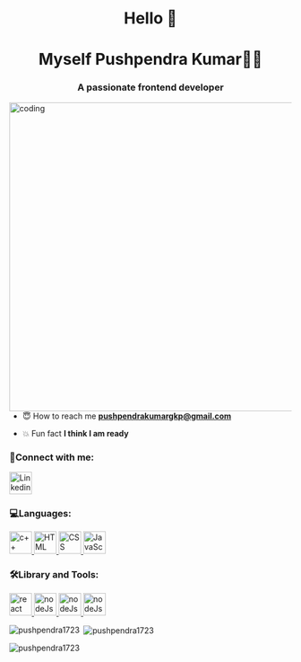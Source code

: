 
<h1 align="center">Hello 👋</h1>
<h1 align="center">Myself Pushpendra Kumar🧑‍💻</h1>
<h3 align="center">A passionate frontend developer</h3>

<img align="right" alt="coding" width="550" src="https://mir-s3-cdn-cf.behance.net/project_modules/max_1200/06f21a161921919.63cd7887d0a70.gif">


- 😇 How to reach me **pushpendrakumargkp@gmail.com**

- 💥 Fun fact **I think I am ready**

<h3 align="left">🤝Connect with me:</h3>
<p align="left">
  <a href="https://www.linkedin.com/in/pushpendra-kumar-215378204/" target="_blank" rel="noreferrer">
    <img src="https://www.vectorlogo.zone/logos/linkedin/linkedin-tile.svg" alt="Linkedin" width="40" height="40"/> </a> 
</p>
<h3 align="left">💻Languages:</h3>
<p align="left">
    <a href="https://www.w3schools.com/cpp/cpp_intro.asp" target="_blank" rel="noreferrer">
    <img src="https://cdn.worldvectorlogo.com/logos/c.svg" alt="c++" width="40" height="40"/> </a> 
      <a href="https://www.w3schools.com/html/" target="_blank" rel="noreferrer">
    <img src="https://cdn.worldvectorlogo.com/logos/html-1.svg" alt="HTML" width="40" height="40"/> </a> 

  <a href="https://www.w3schools.com/css/" target="_blank" rel="noreferrer">
    <img src="https://cdn.worldvectorlogo.com/logos/css-3.svg" alt="CSS" width="40" height="40"/> </a> 
    <a href="https://www.w3schools.com/js/" target="_blank" rel="noreferrer">
    <img src="https://cdn.worldvectorlogo.com/logos/javascript-1.svg" alt="JavaScript" width="40" height="40"/> </a> 

  


  

  
</p>
<h3 align="left">🛠️Library and Tools:</h3>
<p align="left"> 
      <a href="https://react.dev/" target="_blank" rel="noreferrer">
    <img src="https://www.vectorlogo.zone/logos/reactjs/reactjs-icon.svg" alt="react" width="40" height="40"/> </a> 
    <a href="https://nodejs.org/en" target="_blank" rel="noreferrer">
    <img src="https://cdn.worldvectorlogo.com/logos/nodejs-1.svg" alt="nodeJs" width="40" height="40"/> </a> 
        <a href="https://git-scm.com/" target="_blank" rel="noreferrer">
    <img src="https://cdn.worldvectorlogo.com/logos/git-icon.svg" alt="nodeJs" width="40" height="40"/> </a> 
            <a href="https://www.mongodb.com/cloud/atlas/lp/try4?utm_content=rlsavisitor&utm_source=google&utm_campaign=search_gs_pl_evergreen_atlas_core_retarget-brand_gic-null_apac-all_ps-all_desktop_eng_lead&utm_term=mongodb&utm_medium=cpc_paid_search&utm_ad=e&utm_ad_campaign_id=14412646476&adgroup=131761130812&cq_cmp=14412646476&gad=1&gclid=CjwKCAjwo9unBhBTEiwAipC110c4Ic4Ce193HeMuZhOOGFinJQWYlArPhI2oI-oEBf3jnuZMNVdb7BoCy4EQAvD_BwE" target="_blank" rel="noreferrer">
    <img src="https://cdn.worldvectorlogo.com/logos/mongodb-icon-1.svg" alt="nodeJs" width="40" height="40"/> </a> 
    

    

<p><img align="left" src="https://github-readme-stats.vercel.app/api/top-langs?username=pushpendra1723&show_icons=true&locale=en&layout=compact" alt="pushpendra1723" /></p>

<p>&nbsp;<img align="center" src="https://github-readme-stats.vercel.app/api?username=pushpendra1723&show_icons=true&locale=en" alt="pushpendra1723" /></p>

<p><img align="center" src="https://github-readme-streak-stats.herokuapp.com/?user=pushpendra1723&" alt="pushpendra1723" /></p>
